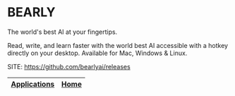 # BEARLY

 The world's best AI at your fingertips.

 Read, write, and learn faster with the world best AI accessible with a hotkey 
 directly on your desktop. Available for Mac, Windows & Linux.

 SITE: https://github.com/bearlyai/releases

 | [Applications](https://portable-linux-apps.github.io/apps.html) | [Home](https://portable-linux-apps.github.io)
 | --- | --- |
